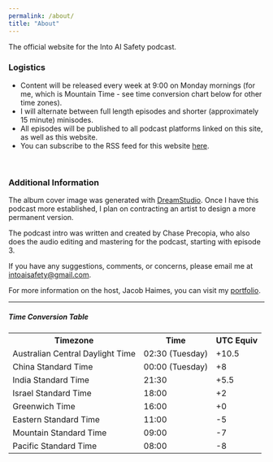 ```yaml
---
permalink: /about/
title: "About"
---
```

The official website for the Into AI Safety podcast.

### Logistics

- Content will be released every week at 9:00 on Monday mornings (for me, which is Mountain Time - see time conversion chart below for other time zones).
- I will alternate between full length episodes and shorter (approximately 15 minute) minisodes.
- All episodes will be published to all podcast platforms linked on this site, as well as this website.
- You can subscribe to the RSS feed for this website <a href="https://into-ai-safety.github.io/feed.xml" target="_blank" rel="noreferrer noopener">here</a>.
<br>

### Additional Information

The album cover image was generated with <a href="https://beta.dreamstudio.ai/dream" target="_blank" rel="noreferrer noopener">DreamStudio</a>. Once I have this podcast more established, I plan on contracting an artist to design a more permanent version.

The podcast intro was written and created by Chase Precopia, who also does the audio editing and mastering for the podcast, starting with episode 3.

If you have any suggestions, comments, or concerns, please email me at <intoaisafety@gmail.com>.

For more information on the host, Jacob Haimes, you can visit my <a href="https://jacob-haimes.github.io" target="_blank" rel="noreferrer noopener">portfolio</a>.

<hr>

##### Time Conversion Table

<center>
<table>
  <tr>
    <th>Timezone</th>
    <th>Time</th>
    <th>UTC Equiv</th>
  </tr>
  <tr>
    <td>Australian Central Daylight Time</td>
    <td>02:30 (Tuesday)</td>
    <td>+10.5</td>
  </tr>
  <tr>
    <td>China Standard Time</td>
    <td>00:00 (Tuesday)</td>
    <td>+8</td>
  </tr>
  <tr>
    <td>India Standard Time</td>
    <td>21:30</td>
    <td>+5.5</td>
  </tr>
  <tr>
    <td>Israel Standard Time</td>
    <td>18:00</td>
    <td>+2</td>
  </tr>
  <tr>
    <td>Greenwich Time</td>
    <td>16:00</td>
    <td>+0</td>
  </tr>
  <tr>
    <td>Eastern Standard Time</td>
    <td>11:00</td>
    <td>-5</td>
  </tr>
  <tr>
    <td>Mountain Standard Time</td>
    <td>09:00</td>
    <td>-7</td>
  </tr>
  <tr>
    <td>Pacific Standard Time</td>
    <td>08:00</td>
    <td>-8</td>
  </tr>
</table>
</center>